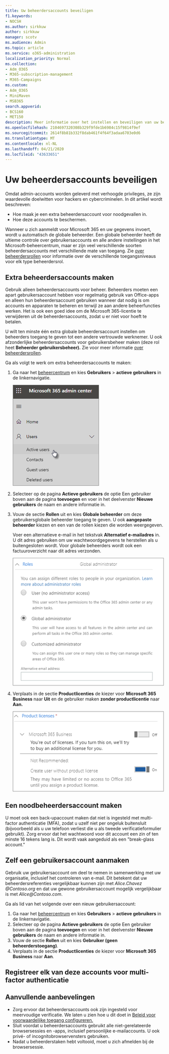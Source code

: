 ```yaml
---
title: Uw beheerdersaccounts beveiligen
f1.keywords:
- NOCSH
ms.author: sirkkuw
author: sirkkuw
manager: scotv
ms.audience: Admin
ms.topic: article
ms.service: o365-administration
localization_priority: Normal
ms.collection:
- Adm_O365
- M365-subscription-management
- M365-Campaigns
ms.custom:
- Adm_O365
- MiniMaven
- MSB365
search.appverid:
- BCS160
- MET150
description: Meer informatie over het instellen en beveiligen van uw beheerdersaccounts.
ms.openlocfilehash: 2104697320308b329f9fde1b6984c15f9814f9ef
ms.sourcegitcommit: 2614f8b81b332f8dab461f4f64f3adaa6703e0d6
ms.translationtype: MT
ms.contentlocale: nl-NL
ms.lasthandoff: 04/21/2020
ms.locfileid: "43633651"
---
```

# <a name="protect-your-administrator-accounts"></a>Uw beheerdersaccounts beveiligen

Omdat admin-accounts worden geleverd met verhoogde privileges, ze zijn waardevolle doelwitten voor hackers en cybercriminelen. In dit artikel wordt beschreven:

- Hoe maak je een extra beheerdersaccount voor noodgevallen in.
- Hoe deze accounts te beschermen.
 
Wanneer u zich aanmeldt voor Microsoft 365 en uw gegevens invoert, wordt u automatisch de globale beheerder. Een globale beheerder heeft de ultieme controle over gebruikersaccounts en alle andere instellingen in het Microsoft-beheercentrum, maar er zijn veel verschillende soorten beheerdersaccounts met verschillende mate van toegang. Zie [over beheerdersrollen](https://docs.microsoft.com/office365/admin/add-users/about-admin-roles) voor informatie over de verschillende toegangsniveaus voor elk type beheerdersrol.


## <a name="create-additional-admin-accounts"></a>Extra beheerdersaccounts maken

Gebruik alleen beheerdersaccounts voor beheer. Beheerders moeten een apart gebruikersaccount hebben voor regelmatig gebruik van Office-apps en alleen hun beheerdersaccount gebruiken wanneer dat nodig is om accounts en apparaten te beheren en terwijl ze aan andere beheerfuncties werken. Het is ook een goed idee om de Microsoft 365-licentie te verwijderen uit de beheerdersaccounts, zodat u er niet voor hoeft te betalen.

U wilt ten minste één extra globale beheerdersaccount instellen om beheerders toegang te geven tot een andere vertrouwde werknemer. U ook afzonderlijke beheerdersaccounts voor gebruikersbeheer maken (deze rol heet **Beheerder gebruikersbeheer).** Zie voor meer informatie [over beheerdersrollen](https://docs.microsoft.com/office365/admin/add-users/about-admin-roles).

Ga als volgt te werk om extra beheerdersaccounts te maken:

 1. Ga naar het <a href="https://go.microsoft.com/fwlink/p/?linkid=837890" target="_blank">beheercentrum</a> en kies **Gebruikers** \> **actieve gebruikers** in de linkernavigatie.

    ![Gebruikers kiezen en vervolgens Actieve gebruikers in de linkernavigatie](../media/Activeusers.png)

2. Selecteer op de pagina **Actieve gebruikers** de optie Een gebruiker boven aan de pagina **toevoegen** en voer in het deelvenster **Nieuwe gebruikers** de naam en andere informatie in.
3. Vouw de sectie **Rollen** uit en kies **Globale beheerder** om deze gebruikersglobale beheerder toegang te geven. U ook **aangepaste beheerder** kiezen en een van de rollen kiezen die worden weergegeven.

    Voer een alternatieve e-mail in het tekstvak **Alternatief e-mailadres** in. U dit adres gebruiken om uw wachtwoordgegevens te herstellen als u buitengesloten wordt. Voor globale beheerders wordt ook een factuuroverzicht naar dit adres verzonden.

    ![De beheerdersrol kiezen](../media/adminroles.png)
    
4. Verplaats in de sectie **Productlicenties** de kiezer voor **Microsoft 365 Business** naar **Uit** en de gebruiker maken **zonder productlicentie** naar **Aan.**

    ![Kies de productlicentie](../media/productlicense.png)

## <a name="create-an-emergency-admin-account"></a>Een noodbeheerdersaccount maken

U moet ook een back-upaccount maken dat niet is ingesteld met multi-factor authenticatie (MFA), zodat u uzelf niet per ongeluk buitensluit (bijvoorbeeld als u uw telefoon verliest die u als tweede verificatieformulier gebruikt). Zorg ervoor dat het wachtwoord voor dit account een zin of ten minste 16 tekens lang is. Dit wordt vaak aangeduid als een "break-glass account."

## <a name="create-a-user-account-for-yourself"></a>Zelf een gebruikersaccount aanmaken

Gebruik uw gebruikersaccount om deel te nemen in samenwerking met uw organisatie, inclusief het controleren van e-mail. Dit betekent dat uw beheerdersreferenties vergelijkbaar kunnen zijn met *<span></span>Alice.Chavez @Contoso.org* en dat uw gewone gebruikersaccount mogelijk vergelijkbaar is met *Alice<span></span>@Contoso.com*.

Ga als lid van het volgende over een nieuw gebruikersaccount:
1. Ga naar het <a href="https://go.microsoft.com/fwlink/p/?linkid=837890" target="_blank">beheercentrum</a> en kies **Gebruikers** \> **actieve gebruikers** in de linkernavigatie.
2. Selecteer op de pagina **Actieve gebruikers** de optie Een gebruiker boven aan de pagina **toevoegen** en voer in het deelvenster **Nieuwe gebruikers** de naam en andere informatie in.
3. Vouw de sectie **Rollen** uit en kies **Gebruiker (geen beheerderstoegang)**.
1. Verplaats in de sectie **Productlicenties** de kiezer voor **Microsoft 365 Business** naar **Aan**. 

## <a name="register-each-of-these-accounts-for-multi-factor-authentication"></a>Registreer elk van deze accounts voor multi-factor authenticatie


## <a name="additional-recommendations"></a>Aanvullende aanbevelingen

- Zorg ervoor dat beheerdersaccounts ook zijn ingesteld voor meervoudige verificatie. We laten u zien hoe u dit doet in [Beleid voor voorwaardelijke toegang configureren.](m365-campaigns-conditional-access.md)
- Sluit voordat u beheerdersaccounts gebruikt alle niet-gerelateerde browsersessies en -apps, inclusief persoonlijke e-mailaccounts. U ook privé- of incognitobrowservensters gebruiken.
- Nadat u beheerderstaken hebt voltooid, moet u zich afmelden bij de browsersessie.
